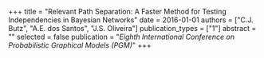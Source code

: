 +++
title = "Relevant Path Separation: A Faster Method for Testing Independencies in Bayesian Networks"
date = 2016-01-01
authors = ["C.J. Butz", "A.E. dos Santos", "J.S. Oliveira"]
publication_types = ["1"]
abstract = ""
selected = false
publication = "*Eighth International Conference on Probabilistic Graphical Models (PGM)*"
+++

